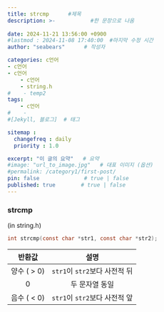 ```yaml
---
title: strcmp      #제목
description: >-           #한 문장으로 나옴
  
date: 2024-11-21 13:56:00 +0900
#lastmod : 2024-11-08 17:40:00  #마지막 수정 시간
author: "seabears"      # 작성자

categories: c언어
- c언어
- c언어
    - c언어  
    - string.h
#    - temp2
tags: 
    - c언어
#    - 
#[Jekyll, 블로그]  # 태그

sitemap :
  changefreq : daily
  priority : 1.0

excerpt: "이 글의 요약"   # 요약
#image: "url_to_image.jpg"   # 대표 이미지 (옵션)
#permalink: /category1/first-post/
pin: false              # true | false
published: true        # true | false
---
```



### strcmp  
(in string.h)  

```c
int strcmp(const char *str1, const char *str2);
```

| **반환값**     | **설명**                |
|:--------------:|:-----------------------:|
| 양수 ( > 0)    | `str1`이 `str2`보다 사전적 뒤 |
| 0              | 두 문자열 동일          |
| 음수 ( < 0)    | `str1`이 `str2`보다 사전적 앞 |

